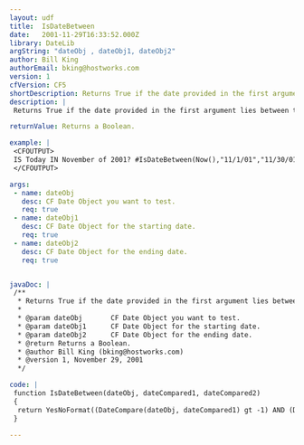 ```yaml
---
layout: udf
title:  IsDateBetween
date:   2001-11-29T16:33:52.000Z
library: DateLib
argString: "dateObj , dateObj1, dateObj2"
author: Bill King
authorEmail: bking@hostworks.com
version: 1
cfVersion: CF5
shortDescription: Returns True if the date provided in the first argument lies between the two dates in the second and third arguments.
description: |
 Returns True if the date provided in the first argument lies between the two dates in the second and third arguments.

returnValue: Returns a Boolean.

example: |
 <CFOUTPUT>
 IS Today IN November of 2001? #IsDateBetween(Now(),"11/1/01","11/30/01")#
 </CFOUTPUT>

args:
 - name: dateObj 
   desc: CF Date Object you want to test.
   req: true
 - name: dateObj1
   desc: CF Date Object for the starting date.
   req: true
 - name: dateObj2
   desc: CF Date Object for the ending date.
   req: true


javaDoc: |
 /**
  * Returns True if the date provided in the first argument lies between the two dates in the second and third arguments.
  * 
  * @param dateObj       CF Date Object you want to test. 
  * @param dateObj1      CF Date Object for the starting date. 
  * @param dateObj2      CF Date Object for the ending date. 
  * @return Returns a Boolean. 
  * @author Bill King (bking@hostworks.com) 
  * @version 1, November 29, 2001 
  */

code: |
 function IsDateBetween(dateObj, dateCompared1, dateCompared2)
 {
  return YesNoFormat((DateCompare(dateObj, dateCompared1) gt -1) AND (DateCompare(dateObj, dateCompared2) lt 1));
 }

---
```


